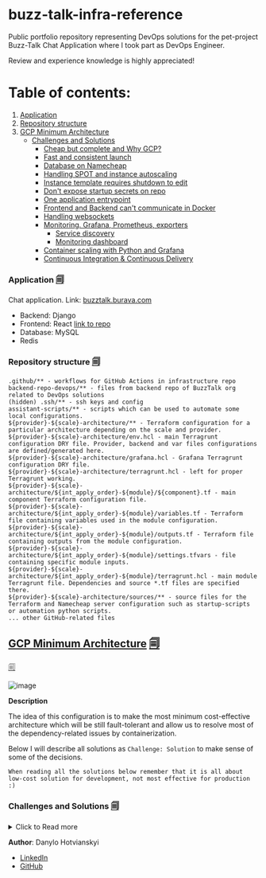 # buzz-talk-infra-reference
Public portfolio repository representing DevOps solutions for the pet-project Buzz-Talk Chat Application where I took part as DevOps Engineer.

Review and experience knowledge is highly appreciated!

# Table of contents:
1. [Application](#application-)
2. [Repository structure](#repository-structure-)
3. [GCP Minimum Architecture](#gcp-minimum-architecture-)
   * [Challenges and Solutions](#challenges-and-solutions-)
     * [Cheap but complete and Why GCP?](#cheap-but-complete-and-why-gcp-)
     * [Fast and consistent launch](#fast-and-consistent-launch-)
     * [Database on Namecheap](#database-on-namecheap-)
     * [Handling SPOT and instance autoscaling](#handling-spot-and-instance-autoscaling-)
     * [Instance template requires shutdown to edit](#instance-template-requires-shutdown-to-edit-)
     * [Don't expose startup secrets on repo](#dont-expose-startup-secrets-on-repo-)
     * [One application entrypoint](#one-application-entrypoint-)
     * [Frontend and Backend can't communicate in Docker](#frontend-and-backend-cant-communicate-in-docker-)
     * [Handling websockets](#handling-websockets-)
     * [Monitoring. Grafana, Prometheus, exporters](#monitoring-grafana-prometheus-exporters-)
       * [Service discovery](#service-discovery-)
       * [Monitoring dashboard](#monitoring-dashboard-)
     * [Container scaling with Python and Grafana](#container-scaling-with-python-and-grafana-)
     * [Continuous Integration & Continuous Delivery](#continuous-integration--continuous-delivery-)

### Application [🗐](#table-of-contents)

Chat application. Link: [buzztalk.burava.com](http://buzztalk.burava.com)
* Backend: Django
* Frontend: React [link to repo](https://github.com/lovember26/buzzTalk-chat-front-end-2)
* Database: MySQL
* Redis


### Repository structure [🗐](#table-of-contents)
```
.github/** - workflows for GitHub Actions in infrastructure repo
backend-repo-devops/** - files from backend repo of BuzzTalk org related to DevOps solutions
(hidden) .ssh/** - ssh keys and config
assistant-scripts/** - scripts which can be used to automate some local configurations.
${provider}-${scale}-architecture/** - Terraform configuration for a particular architecture depending on the scale and provider.
${provider}-${scale}-architecture/env.hcl - main Terragrunt configuration DRY file. Provider, backend and var files configurations are defined/generated here.
${provider}-${scale}-architecture/grafana.hcl - Grafana Terragrunt configuration DRY file.
${provider}-${scale}-architecture/terragrunt.hcl - left for proper Terragrunt working.
${provider}-${scale}-architecture/${int_apply_order}-${module}/${component}.tf - main component Terraform configuration file.
${provider}-${scale}-architecture/${int_apply_order}-${module}/variables.tf - Terraform file containing variables used in the module configuration.
${provider}-${scale}-architecture/${int_apply_order}-${module}/outputs.tf - Terraform file containing outputs from the module configuration.
${provider}-${scale}-architecture/${int_apply_order}-${module}/settings.tfvars - file containing specific module inputs.
${provider}-${scale}-architecture/${int_apply_order}-${module}/terragrunt.hcl - main module Terragrunt file. Dependencies and source *.tf files are specified there.
${provider}-${scale}-architecture/sources/** - source files for the Terraform and Namecheap server configuration such as startup-scripts or automation python scripts.
... other GitHub-related files
```

## [GCP Minimum Architecture](gcp-min-architecture/) [🗐](#table-of-contents)
[🗐](#table-of-contents)

![image](https://github.com/user-attachments/assets/c882704b-f691-4bf4-9a88-8a7e4e017a2f)

**Description**

The idea of this configuration is to make the most minimum cost-effective architecture which will be still fault-tolerant and allow us to resolve most of the dependency-related issues by containerization.

Below I will describe all solutions as `Challenge: Solution` to make sense of some of the decisions.

`When reading all the solutions below remember that it is all about low-cost solution for development, not most effective for production :)`

### Challenges and Solutions [🗐](#table-of-contents)
<details>
    <summary>Click to Read more</summary>

#### Cheap but complete and Why GCP? [🗐](#table-of-contents)

Because of the completely voluntary and free nature of our project, only free hosting providers were used for all components which was generally okay, but also raised many issues such as:
* Dependencies for python packages - some python packages were impossible to install due to rootless environment or other limitations.
* Free hosting didn't allow to run some things continuously, for example, we couldn't use SSH tunnels because this functionality was blocked from server side, media files were deleted each time session ended, and backend needed 1-2 minutes to boot.
* etc.

So I decided that the best way is to find solutions allowing to use Docker and rootful environments for the application hosting.

Google Cloud was chosen due to its 3 months Free Trial with 300$ for unlimited sandbox usage. Moreover, if we spend all our resources or decide to renew the project after a pause, we can launch completely the same configuration on different billing and Google account (without any abuse ofc).

Even if we decide to keep current project for the long time, GCP offers 1 completely free e2-standard each month meaning costs would be very low.

Compute settings can be found there [gcp-min-architecture/02-instance/instance-template.tf](gcp-min-architecture/02-instance/instance-template.tf)

Shortly speaking, we one of the cheapest e2-micro instance with SPOT launch type.

#### Fast and consistent launch [🗐](#table-of-contents)

I used Terraform and Terragrunt to make this configuration possible to launch in minutes and also easy to maintain. It also allowed me to practice my configuration on GCP sandboxes without spending money on my Google account. Beforehand, you literally only to create Cloud Storage bucket and database on Namecheap server.

Proper structuring allowed me not to get lost in a bunch of .tf files and using Terragrunt maintained DRY configuration.

You can read more about the structure [here](#repository-structure)

I also use [Cloud Storage bucket](gcp-min-architecture/env.hcl) as a backend for my state files to allow me to work and study from any device and any place I want.

#### Database on Namecheap [🗐](#table-of-contents)

Since the free database PostgreSQL solution was limited by 3 concurrent database connections, developers and QA could not study and work simultaneously.

At the same time, we couldn't use CloudSQL because its one of the most expensive resources offered by GCP, and it doesn't fall to our *Cheap* logic. 

I am continuously renting the cheapest Shared Server on Namecheap for my other side-projects which offers many things for its price: Email, Database, Disk, WordPress, Application hosting. We could launch our backend on the same server and we tried but we faced the same dependency issues as on the free ones. But at the same time, we decided to take advantage of the MySQL database offered by this plan since its usage is not limited.

The only limitation is that the database port and host is not public, but with the SSH tunneling you can connect your outside applications with the database without any issues.

SSH tunneling handled by creating a [small Django command](backend-repo-devops/main/commands/start_db_tunnel.py) to initiate a tunnel to the database server and calling this command right in [backend Dockerfile](backend-repo-devops/Dockerfile) on container startup.

#### Handling SPOT and instance autoscaling [🗐](#table-of-contents)

Using spot instances means we need to be able to have >= 1 machines running with the same configuration.

Because of that, we use [instance template](gcp-min-architecture/02-instance/instance-template.tf), [managed instance group with auto scaler](gcp-min-architecture/02-instance/managed_instance_group.tf) and [startup scripts](gcp-min-architecture/sources/startup-scripts) to automate instance launch.

Again, using DRY configuration allows us to quickly change minimum and maximum numbers of running instances. 

#### Instance template requires shutdown to edit [🗐](#table-of-contents)

Due to the fact that GCP adds many attributes to the template which are not possible to be indicated in Terraform configuration, I had to set `lifecycle{ignore_changes = all}` in .tf configuration. At the same time, to make startup-application-script easier for updating, it is uploaded directly to GCP bucket.

The [default instance startup script](gcp-min-architecture/sources/startup-scripts/application-node-startup-script/startup.bash) just downloads the [actual startup script](gcp-min-architecture/sources/startup-scripts/application-node-startup-script/startup-application-script.template) which proceeds with the configuration.

#### Don't expose startup secrets on repo [🗐](#table-of-contents)

Before uploading startup script to the bucket, you just need to run [universal assistant script](assistant-scripts/encoded-dotenv-to-script-converter.py) that compares your .env file excluded in .gitignore with the .template file where you need to replace variables with the base64 encoded strings. Generated file is also excluded in .gitignore.

#### One application entrypoint [🗐](#table-of-contents)

The application uses Load Balancer as first entrypoint.

I added load balancer to this project for several reasons:
* pay only for one [static public IP](gcp-min-architecture/01-network/network.tf) no matter how much instances you have.
* smooth communication between client and application.
* actual load balancing in case of scaling.

Configuration for the load balancer is located [here](gcp-min-architecture/03-load-balancer).

#### Frontend and Backend can't communicate in Docker [🗐](#table-of-contents)

When we had started using Docker, I thought that I will need to learn how to route requests with Nginx at once.

This part caused me a lot of struggle and time to fully understand how it works but in the end Nginx configuration works as expected.

Nginx configuration:
* [nginx.conf.template](https://github.com/lovember26/buzzTalk-chat-front-end-2/blob/dev/nginx.conf.template)
* [startnginx.sh](https://github.com/lovember26/buzzTalk-chat-front-end-2/blob/dev/startnginx.sh)
* [baseURL.js](https://github.com/lovember26/buzzTalk-chat-front-end-2/blob/dev/src/constants/baseURL.js)
* [Dockerfile](https://github.com/lovember26/buzzTalk-chat-front-end-2/blob/dev/Dockerfile)

#### Handling websockets [🗐](#table-of-contents)

Application uses websockets for notifications and chat sessions. At the start, application used local memory middleware for storing websockets.

While using Docker containers and having multiple instances - it's impossible.

That's why I hosted Redis on my Namecheap shared server as a binary file installed using [pip library](https://pypi.org/project/redis-server/)

You can find used Redis configuration [there](gcp-min-architecture/sources/namecheap-config/home/cpanel_username/redis/etc/redis.conf)

#### Monitoring. Grafana, Prometheus, exporters [🗐](#table-of-contents)

For monitoring purposes many of the components are launched as binary files, and it consists of the following apps:

* Grafana - for monitoring visualizing and alerting. Alerts for all basic components are created but I will not upload them there since it is not very interesting 
* Prometheus - for storing and collecting metrics ([prometheus.yml](gcp-min-architecture/sources/namecheap-config/home/cpanel_username/prometheus/prometheus.yml))
* Node exporter and cAdvisor ([configuration]((gcp-min-architecture/sources/startup-scripts/application-node-startup-script/startup-application-script.template)))
* Blackbox exporter - for the endpoints and database healthchecks ([configuration](gcp-min-architecture/sources/namecheap-config/home/cpanel_username/prometheus/exporters/blackbox_exporter/blackbox.yml))
* cPanel exporter - for collecting Namecheap server account metrics. This custom exporter was developed due to this project needs but can be used for any cPanel account monitoring. [Repository](https://github.com/danilgotvyansky/cpanel-exporter)
* Redis exporter - for collecting Redis metrics
* Stackdriver exporter - for collecting GCP project metrics. Mainly used to monitor instances uptime. Uses service account described [here](gcp-min-architecture/04-monitoring/iam/serviceaccount.tf)
* [Database healthcheck script](gcp-min-architecture/sources/namecheap-config/home/cpanel_username/prometheus/dbhealthcheck/dbhealthcheck.py) - custom way for monitoring database health in case of the database maintenance on shared server. Depends on Blackbox exporter
* Discord - messanger to where all alerts are routed

##### Service discovery [🗐](#table-of-contents)

Once I came to the GCP environment monitoring I needed to dynamically discover public ephemeral IPs of the instances.

To do that I developed a [small script](gcp-min-architecture/sources/namecheap-config/home/cpanel_username/prometheus/gcp_discover_instances.py) which updates `file_sd/gcp_instances.yml` file mentioned in [prometheus.yml](gcp-min-architecture/sources/namecheap-config/home/cpanel_username/prometheus/prometheus.yml)

The script uses service account for Prometheus described [here](gcp-min-architecture/04-monitoring/iam/serviceaccount.tf).

##### Monitoring dashboard [🗐](#table-of-contents)

[Main monitoring dashboard](gcp-min-architecture/sources/namecheap-config/home/cpanel_username/grafana/dashboards/buzz_talk_monitoring.json) has a few interesting solutions on how to dynamically display information for all instances.

Since instances have public ephemeral IPs, developers could just visit the dashboard to know current instance IP and connect to it to perform debugging without requiring access to GCP.

**Last 1 hour screenshot of dynamic panel**

![screenshot_1h](https://github.com/user-attachments/assets/f57ae599-1802-4fb5-99d4-2513a82e489a)

**Last 24 hours screenshot of dynamic panel**

![screenshot_24h](https://github.com/user-attachments/assets/ba6c4237-6a4b-45a0-8264-e6c27482e2c7)

#### Container scaling with Python and Grafana [🗐](#table-of-contents)

To minimize the need in instances scaling I decided to think of the containers scaling using Docker Swarm, Grafana Unified Alerting and custom developed [proxy_container-scaler.py](gcp-min-architecture/sources/namecheap-config/home/cpanel_username/proxy_container_scaler/proxy_container_scaler.py) app.

Scaling logic:

**Grafana Alert Rule**

There is an [alert rule](gcp-min-architecture/04-monitoring/grafana/scaler/scaling_rule_group.tf) in Grafana which monitors the containers resource usage over their limits or reservations, calculates how many containers we can scale over the currently used container limits and instance resource limits, performs the condition evaluation to trigger scaling up or down. 

Scaling will be triggered as many times as it is possible and needed.

It is also possible to control the amount of the `desired containers number` per instance using the alert rule.

Once the alert rule is triggered, results of all queries and expressions are passed to the WebHook contact point which later communicates with the scaling app. Using labels also allows us to pass `public_ip` to the scaling application.

Also, using multiple notification policies allows us to send a message to Discord channel when the scaling is triggered. 

More information about high-end Math expressions' explanation as well as their representation in Python (for better understanding) can be found [here](gcp-min-architecture/04-monitoring/grafana/scaler/settings.tfvars)

Grafana configuration related to the scaling is described in Terraform. Configuration can be found [here](gcp-min-architecture/04-monitoring/grafana/scaler)

**Scaling app**

The [proxy_container-scaler.py](gcp-min-architecture/sources/namecheap-config/home/cpanel_username/proxy_container_scaler/proxy_container_scaler.py) app receives a trigger from Grafana by a webhook with all pre-calculated values and relevant info: what container to scale, direction of scaling and if it's possible at all, `public_ip` for the instance.

Scaling is performed on the particular instance where service has been overloaded for some reason. 

Application uses SSH to pass scaling commands. 

Prior to that, app checks if there is no deploy in progress on the corresponding instance by checking environment variables. If `IN_DEPLOY` set to `True`, scaling won't be performed until it is set to `False`. Deploying logic makes sure this environment variable is controlled.

*P.S. you might think why not to move all logic to the python app. I have several reasons to use Grafana:* 

*1. Considering our limited resources, all applications should be used in their full capacity - Grafana is good in numbers and calculating so why not to let it do it?* 

*2. Grafana already have all required data collected from Prometheus and exporters to calculate the numbers over all instances and can pass all required IPs thanking to the [Service Discovery](#service-discovery)*.

Testing this approach actually didn't show any issues in this scaling logic and I think it is more than appropriate for development environment.

#### Continuous Integration & Continuous Delivery [🗐](#table-of-contents)

The project uses GitHub actions spread to backend, frontend and infra repos to perform all the basic CI/CD steps.

* Any pull request on backend repo triggers [ci_build-test.yaml](backend-repo-devops/.github/workflows/ci_build-test.yaml) which builds Docker image and runs unit tests.
* Merging pull request on backend repo triggers [ci_build-push.yaml](backend-repo-devops/.github/workflows/ci_build-push.yaml) which builds Docker image and pushes it to the GitHub Container Registry.
* For frontend building and pushing image is triggered manually by [ci_build-push.yaml](https://github.com/lovember26/buzzTalk-chat-front-end-2/blob/dev/.github/workflows/ci_build-push.yaml) because frontend developer said that this approach is more convenient for her. Image is pushed to GitHub Container Registry.
* Deploy is triggered manually and performed with the help of [deploy.yaml](.github/workflows/deploy.yaml), dynamic instance public ephemeral IP discovery, SSH requests and bash scripts used both for the [instance launch automation](#instance-template-requires-shutdown-to-edit) and deploy. Deploy workflow actually just runs the bash script on the machine. Also, you are able to use both locally generated `gloud auth access token` or service account for deployment.

</details>

**Author**: Danylo Hotvianskyi
* [LinkedIn](https://www.linkedin.com/in/danylo-hotvianskyi-540630236/)
* [GitHub](https://github.com/danilgotvyansky)
